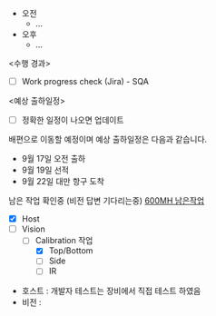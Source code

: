 - 오전
	- ...
- 오후
	- ...

<수행 경과>
- [ ] Work progress check (Jira) - SQA


<예상 출하일정>
- [ ] 정확한 일정이 나오면 업데이트

배편으로 이동할 예정이며 예상 출하일정은 다음과 같습니다.
- 9월 17일 오전 출하
- 9월 19일 선적
- 9월 22일 대만 항구 도착

남은 작업 확인중 (비전 답변 기다리는중)
[600MH 남은작업](https://do-intekplus.atlassian.net/issues/?jql=%28%28project+in+%28IPIS600MH%29+and+type+in+%28Task%2C+%22%ED%95%98%EC%9C%84+%EC%9E%91%EC%97%85%22%2C+Sub-task%2C+bug%29%29+or+%28project+%3D+tsmc640hx+and+parent+%3D+tsmc640hx-44+and+summary+%21%7E+%22%5C%5C%5C%5C3D%5C%5C%5C%5C%22+and+summary+%21%7E+%22%5C%5C%5C%5Ccomponent%5C%5C%5C%5C%22+or+issuekey+%3D+TSMC640HX-54%29%29+and+statusCategory+not+in+%28done%29+ORDER+BY+issuetype&atlOrigin=eyJpIjoiZDJhYjRjYzJhNzgyNDc3MjhiNjVmZjUzOGIwMTc1OWIiLCJwIjoiaiJ9 "https://do-intekplus.atlassian.net/issues/?jql=%28%28project+in+%28ipis600mh%29+and+type+in+%28task%2c+%22%ed%95%98%ec%9c%84+%ec%9e%91%ec%97%85%22%2c+sub-task%2c+bug%29%29+or+%28project+%3d+tsmc640hx+and+parent+%3d+tsmc640hx-44+and+summary+%21%7e+%22%5c%5c%5c%5c3d%5c%5c%5c%5c%22+and+summary+%21%7e+%22%5c%5c%5c%5ccomponent%5c%5c%5c%5c%22+or+issuekey+%3d+tsmc640hx-54%29%29+and+statuscategory+not+in+%28done%29+order+by+issuetype&atlorigin=eyjpijoizdjhyjrjyzjhnzgyndc3mjhinjvmzjuzogiwmtc1owiilcjwijoiaij9")
- [x] Host
- [ ] Vision
	- [ ] Calibration 작업
		- [x] Top/Bottom
		- [ ] Side
		- [ ] IR
- 호스트 : 개발자 테스트는 장비에서 직접 테스트 하였음
- 비전 : 
